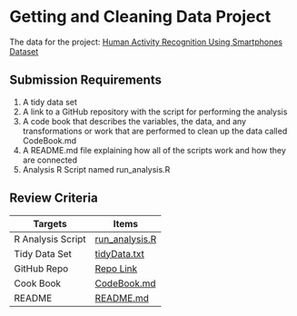 # Getting and Cleaning Data Project

The data for the project: [Human Activity Recognition Using Smartphones Dataset](https://d396qusza40orc.cloudfront.net/getdata%2Fprojectfiles%2FUCI%20HAR%20Dataset.zip "Click to download the data")

## Submission Requirements
1. A tidy data set 
2. A link to a GitHub repository with the script for performing the analysis 
3. A code book that describes the variables, the data, and any transformations or work that are performed to clean up the data called CodeBook.md
4. A README.md file explaining how all of the scripts work and how they are connected
5. Analysis R Script named run_analysis.R

## Review Criteria

Targets | Items
--- | ---
R Analysis Script | [run_analysis.R](https://github.com/theodoreguo/Coursera/blob/master/Data%20Science/3.%20Getting%20and%20Cleaning%20Data/Week%204/Course%20Project/run_analysis.R "run_analysis.R")
Tidy Data Set | [tidyData.txt](https://github.com/theodoreguo/Coursera/blob/master/Data%20Science/3.%20Getting%20and%20Cleaning%20Data/Week%204/Course%20Project/tidyData.txt "tidyData.txt")
GitHub Repo | [Repo Link](https://github.com/theodoreguo/Coursera/tree/master/Data%20Science/3.%20Getting%20and%20Cleaning%20Data/Week%204 "Click to go to repo")
Cook Book | [CodeBook.md]( "CodeBook.md")
README | [README.md]( "README.md")
